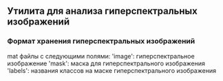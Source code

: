 ## Утилита для анализа гиперспектральных изображений

### Формат хранения гиперспектральных изображений
mat файлы с следующими полями:
'image': гиперспектральное изображение
'mask': маска для гиперспектрального изображения
'labels': названия классов на маске гиперспектрального изображения
